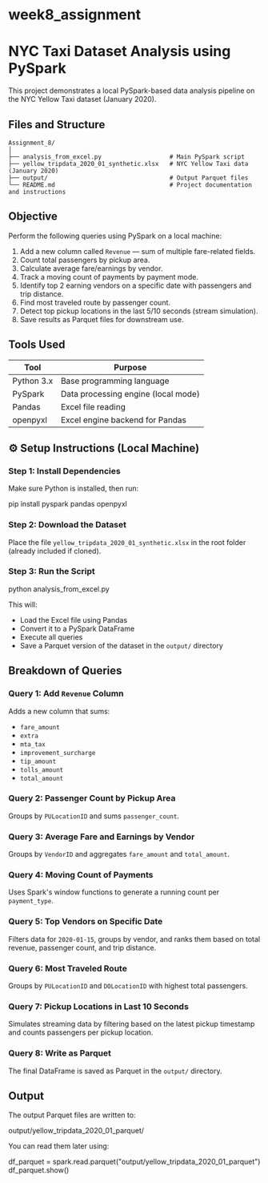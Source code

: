 # week8_assignment
#  NYC Taxi Dataset Analysis using PySpark 

This project demonstrates a local PySpark-based data analysis pipeline on the NYC Yellow Taxi dataset (January 2020).

##  Files and Structure

```
Assignment_8/
│
├── analysis_from_excel.py                   # Main PySpark script
├── yellow_tripdata_2020_01_synthetic.xlsx   # NYC Yellow Taxi data (January 2020)
├── output/                                  # Output Parquet files 
└── README.md                                # Project documentation and instructions
```

##  Objective

Perform the following queries using PySpark on a local machine:

1. Add a new column called `Revenue` — sum of multiple fare-related fields.
2. Count total passengers by pickup area.
3. Calculate average fare/earnings by vendor.
4. Track a moving count of payments by payment mode.
5. Identify top 2 earning vendors on a specific date with passengers and trip distance.
6. Find most traveled route by passenger count.
7. Detect top pickup locations in the last 5/10 seconds (stream simulation).
8. Save results as Parquet files for downstream use.


## Tools Used

| Tool         | Purpose                            |
|--------------|-------------------------------------|
| Python 3.x   | Base programming language           |
| PySpark      | Data processing engine (local mode) |
| Pandas       | Excel file reading                  |
| openpyxl     | Excel engine backend for Pandas     |



## ⚙️ Setup Instructions (Local Machine)

### Step 1: Install Dependencies

Make sure Python is installed, then run:

pip install pyspark pandas openpyxl


### Step 2: Download the Dataset

Place the file `yellow_tripdata_2020_01_synthetic.xlsx` in the root folder (already included if cloned).

### Step 3: Run the Script

python analysis_from_excel.py


This will:

- Load the Excel file using Pandas
- Convert it to a PySpark DataFrame
- Execute all queries
- Save a Parquet version of the dataset in the `output/` directory



##  Breakdown of Queries

###  Query 1: Add `Revenue` Column
Adds a new column that sums:
- `fare_amount`
- `extra`
- `mta_tax`
- `improvement_surcharge`
- `tip_amount`
- `tolls_amount`
- `total_amount`

###  Query 2: Passenger Count by Pickup Area
Groups by `PULocationID` and sums `passenger_count`.

###  Query 3: Average Fare and Earnings by Vendor
Groups by `VendorID` and aggregates `fare_amount` and `total_amount`.

###  Query 4: Moving Count of Payments
Uses Spark's window functions to generate a running count per `payment_type`.

###  Query 5: Top Vendors on Specific Date
Filters data for `2020-01-15`, groups by vendor, and ranks them based on total revenue, passenger count, and trip distance.

###  Query 6: Most Traveled Route
Groups by `PULocationID` and `DOLocationID` with highest total passengers.

###  Query 7: Pickup Locations in Last 10 Seconds
Simulates streaming data by filtering based on the latest pickup timestamp and counts passengers per pickup location.

###  Query 8: Write as Parquet
The final DataFrame is saved as Parquet in the `output/` directory.


##  Output

The output Parquet files are written to:


output/yellow_tripdata_2020_01_parquet/


You can read them later using:

df_parquet = spark.read.parquet("output/yellow_tripdata_2020_01_parquet")
df_parquet.show()








